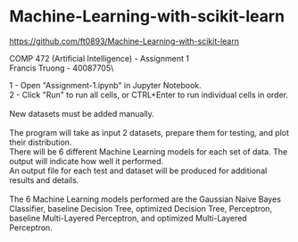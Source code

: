 # Machine-Learning-with-scikit-learn
https://github.com/ft0893/Machine-Learning-with-scikit-learn

COMP 472 (Artificial Intelligence) - Assignment 1\
Francis Truong - 40087705\

1 - Open "Assignment-1.ipynb" in Jupyter Notebook.\
2 - Click "Run" to run all cells, or CTRL+Enter to run individual cells in order.\
\
New datasets must be added manually.\
\
The program will take as input 2 datasets, prepare them for testing, and plot their distribution.\
There will be 6 different Machine Learning models for each set of data. The output will indicate how well it performed.\
An output file for each test and dataset will be produced for additional results and details.\
\
The 6 Machine Learning models performed are the Gaussian Naive Bayes Classifier, baseline Decision Tree, optimized Decision Tree, Perceptron, baseline Multi-Layered Perceptron, and optimized Multi-Layered Perceptron.
